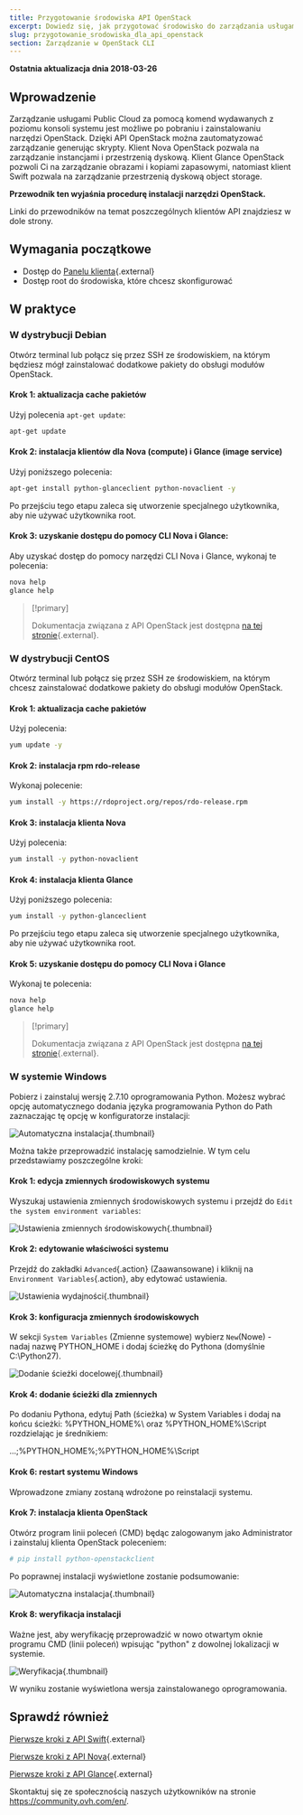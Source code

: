 ```yaml
---
title: Przygotowanie środowiska API OpenStack
excerpt: Dowiedz się, jak przygotować środowisko do zarządzania usługami Public Cloud z lini komend
slug: przygotowanie_srodowiska_dla_api_openstack
section: Zarządzanie w OpenStack CLI
---
```


**Ostatnia aktualizacja dnia 2018-03-26**

## Wprowadzenie

Zarządzanie usługami Public Cloud za pomocą komend wydawanych z poziomu konsoli systemu jest możliwe po pobraniu i zainstalowaniu narzędzi OpenStack.
Dzięki API OpenStack można zautomatyzować zarządzanie generując skrypty. Klient Nova OpenStack pozwala na zarządzanie instancjami i przestrzenią dyskową.
Klient Glance OpenStack pozwoli Ci na zarządzanie obrazami i kopiami zapasowymi, natomiast klient Swift pozwala na zarządzanie przestrzenią dyskową object storage.

**Przewodnik ten wyjaśnia procedurę instalacji narzędzi OpenStack.**

Linki do przewodników na temat poszczególnych klientów API znajdziesz w dole strony.


## Wymagania początkowe

- Dostęp do [Panelu klienta](https://www.ovh.com/auth/?action=gotomanager){.external}
- Dostęp root do środowiska, które chcesz skonfigurować


## W praktyce

### W dystrybucji Debian

Otwórz terminal lub połącz się przez SSH ze środowiskiem, na którym będziesz mógł zainstalować dodatkowe pakiety do obsługi modułów OpenStack.

#### Krok 1: aktualizacja cache pakietów

Użyj polecenia `apt-get update`:

```sh
apt-get update
```

#### Krok 2: instalacja klientów dla Nova (compute) i Glance (image service)

Użyj poniższego polecenia:

```sh
apt-get install python-glanceclient python-novaclient -y
```

Po przejściu tego etapu zaleca się utworzenie specjalnego użytkownika, aby nie używać użytkownika root.



#### Krok 3: uzyskanie dostępu do pomocy CLI Nova i Glance:

Aby uzyskać dostęp do pomocy narzędzi CLI Nova i Glance, wykonaj te polecenia:

```sh
nova help
glance help
```

> [!primary]
> 
> Dokumentacja związana z API OpenStack jest dostępna [na tej stronie](https://docs.openstack.org/python-openstackclient/latest/){.external}.
> 


### W dystrybucji CentOS

Otwórz terminal lub połącz się przez SSH ze środowiskiem, na którym chcesz zainstalować dodatkowe pakiety do obsługi modułów OpenStack.


#### Krok 1: aktualizacja cache pakietów

Użyj polecenia:

```sh
yum update -y
```

#### Krok 2: instalacja rpm rdo-release

Wykonaj polecenie:

```sh
yum install -y https://rdoproject.org/repos/rdo-release.rpm
```

#### Krok 3: instalacja klienta Nova

Użyj polecenia:

```sh
yum install -y python-novaclient
```


#### Krok 4: instalacja klienta Glance

Użyj poniższego polecenia:

```sh
yum install -y python-glanceclient
```

Po przejściu tego etapu zaleca się utworzenie specjalnego użytkownika, aby nie używać użytkownika root.



#### Krok 5: uzyskanie dostępu do pomocy CLI Nova i Glance

Wykonaj te polecenia:

```sh
nova help
glance help
```


> [!primary]
> 
> Dokumentacja związana z API OpenStack jest dostępna [na tej stronie](https://docs.openstack.org/python-openstackclient/latest/){.external}.
> 


### W systemie Windows

Pobierz i zainstaluj wersję 2.7.10 oprogramowania Python. Możesz wybrać opcję automatycznego dodania języka programowania Python do Path zaznaczając tę opcję w konfiguratorze instalacji:

![Automatyczna instalacja](images/1_preparation_openstack_environment_windows.png){.thumbnail}

Można także przeprowadzić instalację samodzielnie. W tym celu przedstawiamy poszczególne kroki:



#### Krok 1: edycja zmiennych środowiskowych systemu

Wyszukaj ustawienia zmiennych środowiskowych systemu i przejdź do `Edit the system environment variables`:

![Ustawienia zmiennych środowiskowych](images/2_preparation_openstack_environment_windows.png){.thumbnail}



#### Krok 2: edytowanie właściwości systemu

Przejdź do zakładki `Advanced`{.action} (Zaawansowane) i kliknij na `Environment Variables`{.action}, aby edytować ustawienia.

![Ustawienia wydajności](images/3_preparation_openstack_environment_windows.png){.thumbnail}



#### Krok 3: konfiguracja zmiennych środowiskowych

W sekcji `System Variables` (Zmienne systemowe) wybierz `New`(Nowe) - nadaj nazwę PYTHON_HOME i dodaj ścieżkę do Pythona (domyślnie C:\Python27).

![Dodanie ścieżki docelowej](images/4_edit_system_variables.png){.thumbnail}



#### Krok 4: dodanie ścieżki dla zmiennych

Po dodaniu Pythona, edytuj Path (ścieżka) w System Variables i dodaj na końcu ścieżki: %PYTHON_HOME%\ oraz %PYTHON_HOME%\Script rozdzielając je średnikiem:

...;%PYTHON_HOME%\;%PYTHON_HOME%\Script



#### Krok 6: restart systemu Windows

Wprowadzone zmiany zostaną wdrożone po reinstalacji systemu.



#### Krok 7: instalacja klienta OpenStack

Otwórz program linii poleceń (CMD) będąc zalogowanym jako Administrator i zainstaluj klienta OpenStack poleceniem:

```sh
# pip install python-openstackclient
```

Po poprawnej instalacji wyświetlone zostanie podsumowanie:

![Automatyczna instalacja](images/5_preparation_openstack_environment_windows.png){.thumbnail}



#### Krok 8: weryfikacja instalacji

Ważne jest, aby weryfikację przeprowadzić w nowo otwartym oknie programu CMD (linii poleceń) wpisując "python" z dowolnej lokalizacji w systemie.

![Weryfikacja](images/6_preparation_openstack_environment_windows.png){.thumbnail}

W wyniku zostanie wyświetlona wersja zainstalowanego oprogramowania.



## Sprawdź również

[Pierwsze kroki z API Swift](https://docs.ovh.com/pl/public-cloud/pierwsze_kroki_z_api_swift/){.external}

[Pierwsze kroki z API Nova](https://docs.ovh.com/pl/public-cloud/pierwsze_kroki_z_api_nova/){.external}

[Pierwsze kroki z API Glance](https://docs.ovh.com/pl/public-cloud/rozpoczecie_pracy_z_api_glance/){.external}


Skontaktuj się ze społecznością naszych użytkowników na stronie <https://community.ovh.com/en/>.

